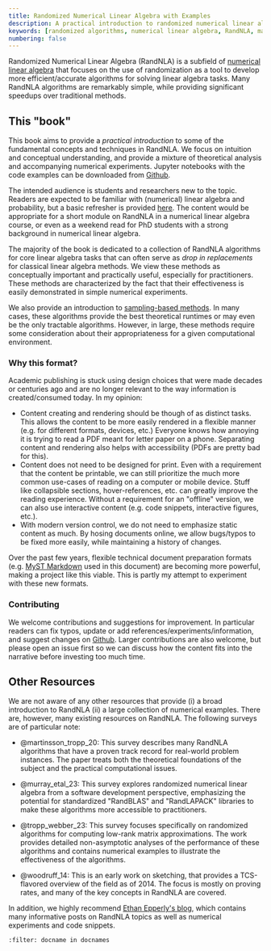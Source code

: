```yaml
---
title: Randomized Numerical Linear Algebra with Examples
description: A practical introduction to randomized numerical linear algebra (RandNLA) covering fundamental concepts, techniques, and algorithms with theoretical analysis and numerical experiments.
keywords: [randomized algorithms, numerical linear algebra, RandNLA, matrix factorizations, sketching, randomization, linear algebra]
numbering: false
---
```


Randomized Numerical Linear Algebra (RandNLA) is a subfield of [numerical linear algebra](https://en.wikipedia.org/wiki/Numerical_linear_algebra) that focuses on the use of randomization as a tool to develop more efficient/accurate algorithms for solving linear algebra tasks.
Many RandNLA algorithms are remarkably simple, while providing significant speedups over traditional methods.

## This "book"

This book aims to provide a *practical introduction* to some of the fundamental concepts and techniques in RandNLA.
We focus on intuition and conceptual understanding, and provide a mixture of theoretical analysis and accompanying numerical experiments.
Jupyter notebooks with the code examples can be downloaded from [Github](https://github.com/tchen-research/RandNLA).

The intended audience is students and researchers new to the topic.
Readers are expected to be familiar with (numerical) linear algebra and probability, but a basic refresher is provided [here](../01-Background/review.md).
The content would be appropriate for a short module on RandNLA in a numerical linear algebra course, or even as a weekend read for PhD students with a strong background in numerical linear algebra.


The majority of the book is dedicated to a collection of RandNLA algorithms for core linear algebra tasks that can often serve as *drop in replacements* for classical linear algebra methods.
We view these methods as conceptually important and practically useful, especially for practitioners.
These methods are characterized by the fact that their effectiveness is easily demonstrated in simple numerical experiments. 


We also provide an introduction to [sampling-based methods](./07-Sampling-Based-Methods/). 
In many cases, these algorithms provide the best theoretical runtimes or may even be the only tractable algorithms.
However, in large, these methods require some consideration about their appropriateness for a given computational environment.



### Why this format?

Academic publishing is stuck using design choices that were made decades or centuries ago and are no longer relevant to the way information is created/consumed today. 
In my opinion:
- Content creating and rendering should be though of as distinct tasks. 
This allows the content to be more easily rendered in a flexible manner (e.g. for different formats, devices, etc.)
Everyone knows how annoying it is trying to read a PDF meant for letter paper on a phone.
Separating content and rendering also helps with accessibility (PDFs are pretty bad for this).
- Content does not need to be designed for print. Even with a requirement that the content be printable, we can still prioritize the much more common use-cases of reading on a computer or mobile device. Stuff like collapsible sections, hover-references, etc. can greatly improve the reading experience. 
Without a requirement for an "offline" version, we can also use interactive content (e.g. code snippets, interactive figures, etc.).
- With modern version control, we do not need to emphasize static content as much. By hosing documents online, we allow bugs/typos to be fixed more easily, while maintaining a history of changes.

Over the past few years, flexible technical document preparation formats (e.g. [MyST Markdown](https://mystmd.org) used in this document) are becoming more powerful, making a project like this viable.
This is partly my attempt to experiment with these new formats.

### Contributing

We welcome contributions and suggestions for improvement.
In particular readers can fix typos, update or add references/experiments/information, and suggest changes on [Github](https://github.com/tchen-research/RandNLA).
Larger contributions are also welcome, but please open an issue first so we can discuss how the content fits into the narrative before investing too much time.

## Other Resources

We are not aware of any other resources that provide (i) a broad introduction to RandNLA (ii) a large collection of numerical examples.
There are, however, many existing resources on RandNLA.
The following surveys are of particular note:

- @martinsson_tropp_20: This survey describes many RandNLA algorithms that have a proven track record for real-world problem instances. The paper treats both the theoretical foundations of the subject and the practical computational issues. 

- @murray_etal_23: This survey explores randomized numerical linear algebra from a software development perspective, emphasizing the potential for standardized "RandBLAS" and "RandLAPACK" libraries to make these algorithms more accessible to practitioners. 

- @tropp_webber_23: This survey focuses specifically on randomized algorithms for computing low-rank matrix approximations. The work provides detailed non-asymptotic analyses of the performance of these algorithms and contains numerical examples to illustrate the effectiveness of the algorithms.

- @woodruff_14: This is an early work on sketching, that provides a TCS-flavored overview of the field as of 2014. The focus is mostly on proving rates, and many of the key concepts in RandNLA are covered.

In addition, we highly recommend [Ethan Epperly's blog](https://www.ethanepperly.com/index.php/posts-by-topic/), which contains many informative posts on RandNLA topics as well as numerical experiments and code snippets.


```{bibliography}
:filter: docname in docnames
```


